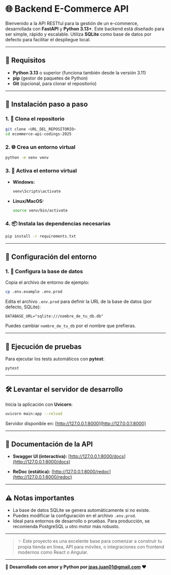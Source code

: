 # 🌐 Backend E-Commerce API

Bienvenido a la API RESTful para la gestión de un e-commerce, desarrollada con **FastAPI** y **Python 3.13+**. Este backend está diseñado para ser simple, rápido y escalable. Utiliza **SQLite** como base de datos por defecto para facilitar el despliegue local.

---

## 🚀 Requisitos

- **Python 3.13** o superior (funciona también desde la versión 3.11)
- **pip** (gestor de paquetes de Python)
- **Git** (opcional, para clonar el repositorio)

---

## 🔧 Instalación paso a paso

### 1. 📂 Clona el repositorio

```bash
git clone <URL_DEL_REPOSITORIO>
cd ecommerce-api-codings-2025
```

### 2. 🌐 Crea un entorno virtual

```bash
python -m venv venv
```

### 3. 🔌 Activa el entorno virtual

- **Windows:**

  ```bash
  venv\Scripts\activate
  ```

- **Linux/MacOS:**

  ```bash
  source venv/bin/activate
  ```

### 4. 📦 Instala las dependencias necesarias

```bash
pip install -r requirements.txt
```

---

## 🔣 Configuración del entorno

### 1. 🔹 Configura la base de datos

Copia el archivo de entorno de ejemplo:

```bash
cp .env.example .env.prod
```

Edita el archivo `.env.prod` para definir la URL de la base de datos (por defecto, SQLite):

```env
DATABASE_URL="sqlite:///nombre_de_tu_db.db"
```

Puedes cambiar `nombre_de_tu_db` por el nombre que prefieras.

---

## 🧪 Ejecución de pruebas

Para ejecutar los tests automáticos con **pytest**:

```bash
pytest
```

---

## 🛠️ Levantar el servidor de desarrollo

Inicia la aplicación con **Uvicorn**:

```bash
uvicorn main:app --reload
```

Servidor disponible en: [http://127.0.0.1:8000](http://127.0.0.1:8000)

---

## 📄 Documentación de la API

- **Swagger UI (interactiva):**
  [http://127.0.0.1:8000/docs](http://127.0.0.1:8000/docs)

- **ReDoc (estática):**
  [http://127.0.0.1:8000/redoc](http://127.0.0.1:8000/redoc)

---

## ⚠️ Notas importantes

- La base de datos SQLite se genera automáticamente si no existe.
- Puedes modificar la configuración en el archivo `.env.prod`.
- Ideal para entornos de desarrollo o pruebas. Para producción, se recomienda PostgreSQL u otro motor más robusto.

---

> ✨ Este proyecto es una excelente base para comenzar a construir tu propia tienda en línea, API para móviles, o integraciones con frontend modernos como React o Angular.

---

🚀 **Desarrollado con amor y Python por <jpas.juan01@gmail.com> ♥**
